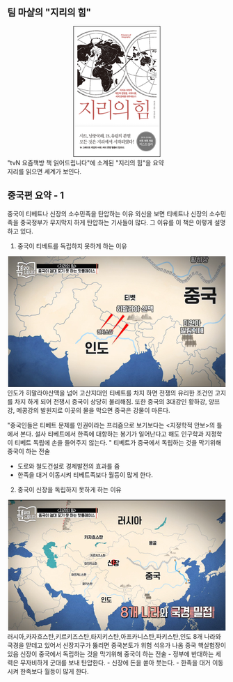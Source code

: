 팀 마샬의 "지리의 힘"
-----------------------
 <center><img src="/img/L_515722.jpg" width="200" height="300"></center>
 "tvN 요즘책방 책 읽어드립니다"에 소계된 "지리의 힘"을 요약
 <br>지리를 읽으면 세계가 보인다.
 
 

 중국편 요약 - 1
 ---------------------
 중국이 티베트나 신장의 소수민족을 탄압하는 이유
 외신을 보면 티베트나 신장의 소수민족을 중국정부가 무지막지 하게 
 탄압하는 기사들이 많다. 그 이유를 이 책은 이렇게 설명하고 있다.
 
 1. 중국이 티베트를 독립하지 못하게 하는 이유
  <center><img src="/img/20200423_002422.png" width="500" height="300"></center>
  인도가 히말라야산맥을 넘어 고산지대인 티베트를 차지 하면 전쟁의 유리한 조건인 고지를 차지 하게 되어 
  전쟁시 중국이 상당히 불리해짐. 또한 중국의 3대강인 황하강, 양쯔강, 메콩강의 발원지로 이곳의 물을 막으면 중국은 강물이 마른다.
  
 "중국인들은 티베트 문제를 인권이라는 프리즘으로 보기보다는
 <지정학적 안보>의 틀에서 본다.
 설사 티베트에서 한족에 대항하는 봉기가 일어난다고 해도
 인구학과 지정학이 티베트 독립에 손을 들어주지 않는다.
 "
 티베트가 중국에서 독립하는 것을 막기위해  중국이 하는 전술
 - 도로와 철도건설로 경제발전의 효과를 줌
 - 한족을 대거 이동시켜 티베트족보다 월등이 많게 한다. 
 2. 중국이 신장을 독립하지 못하게 하는 이유
 <center><img src="/img/20200423_010222.png" width="500" height="300"></center>
 러시아,카자흐스탄,키르키즈스탄,타지키스탄,아프카니스탄,파키스탄,인도
8개 나라와 국경을 맏데고 있어서 신장지구가 뚫리면 중국본토가 위험
석유가 나옴
중국 핵실험장이 있음
신장이 중국에서 독립하는 것을 막기위해  중국이 하는 전술
- 정부에 반대하는 세력은 무자비하게 군대를 보내 탄압한다.
-  신장에 돈을 쏟아 붓는다.
- 한족을 대거 이동시켜 한족보다 월등이 많게 한다. 
